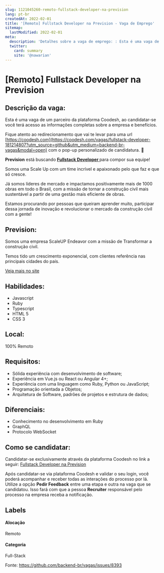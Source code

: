 ```yaml
---
slug: 1121045260-remoto-fullstack-developer-na-prevision
lang: pt-br
createdAt: 2022-02-01
title: '[Remoto] Fullstack Developer na Prevision - Vaga de Emprego'
sitemap:
  lastModified: 2022-02-01
meta:
  description: 'Detalhes sobre a vaga de emprego: : Esta é uma vaga de um parceiro da plataforma Coodesh, ao candidatar-se você terá acesso as informações completas sobre a empresa e benefícios.  Fique atento ao redirecionamento que vai te levar para uma url [https://coodesh.com](https://coodesh.com/vagas/fullstack-developer-181214807?utm_source=github&utm_medium=backend-br-vagas&modal=open) com o pop-up personalizado de candidatura. 👋 <p><strong>Prevision</strong> está buscando <strong><ins>Fullstack Developer </ins></strong>para compor sua equipe!</p> <p>Somos uma Scale Up com um time incrível e apaixonado pelo que faz e que só cresce.</p> <p>Já somos líderes de mercado e impactamos positivamente mais de 1000 obras em todo o Brasil, com a missão de tornar a construção civil mais sustentável a partir de uma gestão mais eficiente de obras.</p> <p>Estamos procurando por pessoas que queiram aprender muito, participar dessa jornada de inovação e revolucionar o mercado da construção civil com a gente!</p>'
  twitter:
    card: summary
    site: '@nawarian'
---
```


# [Remoto] Fullstack Developer na Prevision

## Descrição da vaga: 
Esta é uma vaga de um parceiro da plataforma Coodesh, ao candidatar-se você terá acesso as informações completas sobre a empresa e benefícios.


Fique atento ao redirecionamento que vai te levar para uma url [https://coodesh.com](https://coodesh.com/vagas/fullstack-developer-181214807?utm_source=github&utm_medium=backend-br-vagas&modal=open) com o pop-up personalizado de candidatura. 👋
<p><strong>Prevision</strong> está buscando <strong><ins>Fullstack Developer </ins></strong>para compor sua equipe!</p>
<p>Somos uma Scale Up com um time incrível e apaixonado pelo que faz e que só cresce.</p>
<p>Já somos líderes de mercado e impactamos positivamente mais de 1000 obras em todo o Brasil, com a missão de tornar a construção civil mais sustentável a partir de uma gestão mais eficiente de obras.</p>
<p>Estamos procurando por pessoas que queiram aprender muito, participar dessa jornada de inovação e revolucionar o mercado da construção civil com a gente!</p>

## Prevision: 
 <p>Somos uma empresa ScaleUP Endeavor com a missão de Transformar a construção civil.</p>
<p>Temos tido um crescimento exponencial, com clientes referência nas principais cidades do país.</p><a href='https://coodesh.com/empresas/prevision'>Veja mais no site</a>

 ## Habilidades: 
 - Javascript 
- Ruby 
- Typescript 
- HTML 5 
- CSS 3
## Local: 
 100% Remoto
## Requisitos: 
 - Sólida experiência com desenvolvimento de software; 
- Experiência em Vue.js ou React ou Angular 4+; 
- Experiência com uma linguagem como Ruby, Python ou JavaScript; 
- Programação orientada a Objetos; 
- Arquitetura de Software, padrões de projetos e estrutura de dados;
## Diferenciais: 
 - Conhecimento no desenvolvimento em Ruby 
- GraphQL 
- Protocolo WebSocket

## Como se candidatar:
Candidatar-se exclusivamente através da plataforma Coodesh no link a seguir: [Fullstack Developer na Prevision](https://coodesh.com/vagas/fullstack-developer-181214807?utm_source=github&utm_medium=backend-br-vagas&modal=open)


Após candidatar-se via plataforma Coodesh e validar o seu login, você poderá acompanhar e receber todas as interações do processo por lá. Utilize a opção **Pedir Feedback** entre uma etapa e outra na vaga que se candidatou. Isso fará com que a pessoa **Recruiter** responsável pelo processo na empresa receba a notificação.
## Labels
#### Alocação
Remoto
#### Categoria
Full-Stack

Fonte: https://github.com/backend-br/vagas/issues/8393